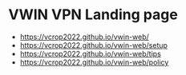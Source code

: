# VWIN VPN Landing page
- https://vcrop2022.github.io/vwin-web/
- https://vcrop2022.github.io/vwin-web/setup
- https://vcrop2022.github.io/vwin-web/tips
- https://vcrop2022.github.io/vwin-web/policy